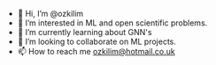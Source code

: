 - 👋 Hi, I’m @ozkilim
- 👀 I’m interested in ML and open scientific problems. 
- 🌱 I’m currently learning about GNN's
- 💞️ I’m looking to collaborate on ML projects.
- 📫 How to reach me ozkilim@hotmail.co.uk

<!---
ozkilim/ozkilim is a ✨ special ✨ repository because its `README.md` (this file) appears on your GitHub profile.
You can click the Preview link to take a look at your changes.
--->
